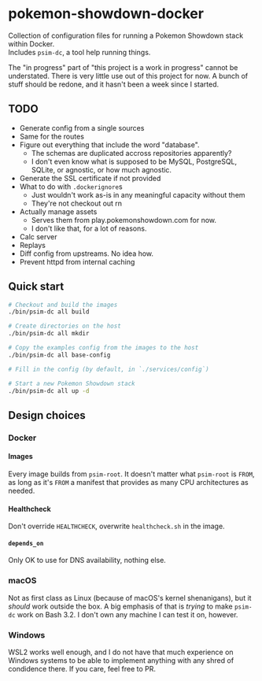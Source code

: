 # pokemon-showdown-docker

Collection of configuration files for running a Pokemon Showdown stack within Docker.  
Includes `psim-dc`, a tool help running things.

The "in progress" part of "this project is a work in progress" cannot be understated.
There is very little use out of this project for now. A bunch of stuff should be redone,
and it hasn't been a week since I started.

## TODO

- Generate config from a single sources
- Same for the routes
- Figure out everything that include the word "database".
    - The schemas are duplicated accross repositories apparently?
    - I don't even know what is supposed to be MySQL, PostgreSQL, SQLite, or agnostic, or how much agnostic.
- Generate the SSL certificate if not provided
- What to do with `.dockerignore`s
    - Just wouldn't work as-is in any meaningful capacity without them
    - They're not checkout out rn
- Actually manage assets
    - Serves them from play.pokemonshowdown.com for now.
    - I don't like that, for a lot of reasons.
- Calc server
- Replays
- Diff config from upstreams. No idea how.
- Prevent httpd from internal caching 

## Quick start

```sh
# Checkout and build the images
./bin/psim-dc all build

# Create directories on the host
./bin/psim-dc all mkdir

# Copy the examples config from the images to the host
./bin/psim-dc all base-config

# Fill in the config (by default, in `./services/config`)

# Start a new Pokemon Showdown stack
./bin/psim-dc all up -d
```

## Design choices

### Docker
#### Images
Every image builds from `psim-root`. 
It doesn't matter what `psim-root` is `FROM`, as long as it's `FROM` a manifest that provides as many CPU architectures as needed.

#### Healthcheck
Don't override `HEALTHCHECK`, overwrite `healthcheck.sh` in the image.

#### `depends_on`
Only OK to use for DNS availability, nothing else.

### macOS
Not as first class as Linux (because of macOS's kernel shenanigans), but it *should* work outside the box.
A big emphasis of that is *trying* to make `psim-dc` work on Bash 3.2. I don't own any machine I can test it on, however.

### Windows
WSL2 works well enough, and I do not have that much experience on Windows systems to be able to implement anything
with any shred of condidence there. If you care, feel free to PR.
